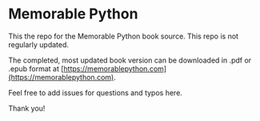 # Memorable Python

This the repo for the Memorable Python book source. This repo is not regularly updated.

The completed, most updated book version can be downloaded in .pdf or .epub format at [https://memorablepython.com](https://memorablepython.com).

Feel free to add issues for questions and typos here.

Thank you!
